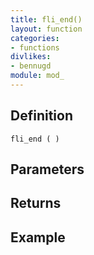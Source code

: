 ```yaml
---
title: fli_end()
layout: function
categories:
- functions
divlikes:
- bennugd
module: mod_
---
```


## Definition

    fli_end ( )

## Parameters

## Returns

## Example
